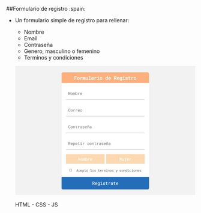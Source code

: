 ##Formulario de registro :spain:

- Un formulario simple de registro para rellenar:
    - Nombre
    - Email
    - Contraseña
    - Genero, masculino o femenino
    - Terminos y condiciones


    ![](/vista_previa.jpg)

    
    HTML - CSS - JS
